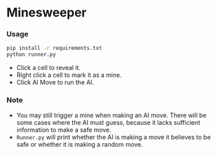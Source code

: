 # Minesweeper

### Usage
```bash
pip install -r requirements.txt
python runner.py
```
- Click a cell to reveal it.
- Right click a cell to mark it as a mine.
- Click AI Move to run the AI.

### Note
- You may still trigger a mine when making an AI move. There will be some cases where the AI must guess, because it lacks sufficient information to make a safe move.
- `Runner.py` will print whether the AI is making a move it believes to be safe or whether it is making a random move.